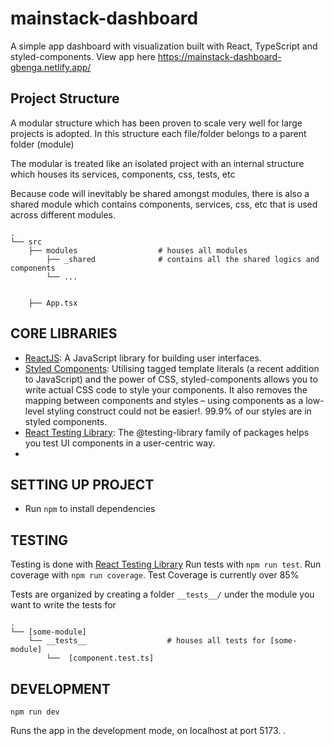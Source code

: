# mainstack-dashboard
A simple app dashboard with visualization built with React, TypeScript and styled-components. View app here https://mainstack-dashboard-gbenga.netlify.app/

## Project Structure

A modular structure which has been proven to scale very well for large projects is adopted.
In this structure each file/folder belongs to a parent folder (module)

The modular is treated like an isolated project with an internal structure which houses
its services, components, css, tests, etc

Because code will inevitably be shared amongst modules, there is also a shared module
which contains components, services, css, etc that is used across different modules.

    .
    └── src
        ├── modules                  # houses all modules
            ├── _shared              # contains all the shared logics and components
            └── ...

    
        ├── App.tsx

## CORE LIBRARIES

-   [ReactJS](https://reactjs.org): A JavaScript library for building user interfaces.
-   [Styled Components](https://styled-components.com/docs/basics#installation): Utilising tagged template literals (a recent addition to JavaScript) and the power of CSS, styled-components allows you to write actual CSS code to style your components. It also removes the mapping between components and styles – using components as a low-level styling construct could not be easier!. 99.9% of our styles are in styled components.
-   [React Testing Library](https://testing-library.com/docs/react-testing-library/intro/): The @testing-library family of packages helps you test UI components in a user-centric way.
-

## SETTING UP PROJECT

-   Run `npm` to install dependencies

## TESTING

Testing is done with [React Testing Library](https://testing-library.com/docs/react-testing-library/intro/) 
Run tests with `npm run test`.
Run coverage with `npm run coverage`. 
Test Coverage is currently over 85%

Tests are organized by creating a folder `__tests__/` under the module you want to write the tests for

    .
    └── [some-module]
        └── __tests__                  # houses all tests for [some-module]
            └──  [component.test.ts]

## DEVELOPMENT

`npm run dev`

Runs the app in the development mode, on localhost at port 5173.
.


